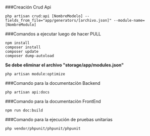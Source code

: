 
###Creación Crud Api

```batch
php artisan crud:api [NombreModelo] --fields_from_file="app/generators/[archivo.json]" --module-name=[NombreModulo]
```

###Comandos a ejecutar luego de hacer PULL

```batch
npm install
composer install
composer update
composer dump-autoload
```
**Se debe eliminar el archivo "storage/app/modules.json"**

```batch
php artisan module:optimize
```

###Comando para la documentaciòn Backend

```batch
php artisan api:docs 
```

###Comando para la documentaciòn FrontEnd

```batch
npm run doc:build
```

###Comando para la ejecución de pruebas unitarias

```batch
php vendor/phpunit/phpunit/phpunit
```
